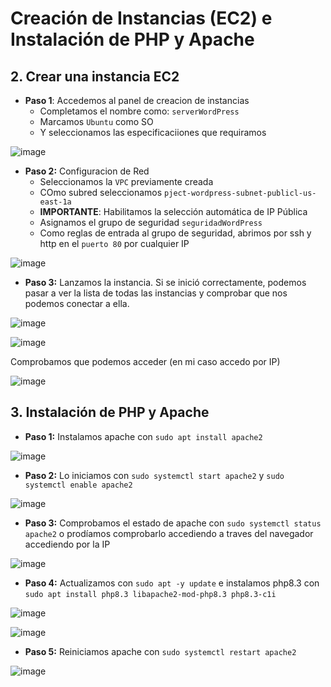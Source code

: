 # Creación de Instancias (EC2) e Instalación de PHP y Apache

## 2. Crear una instancia EC2

- **Paso 1**: Accedemos al panel de creacion de instancias
  - Completamos el nombre como: `serverWordPress`
  - Marcamos `Ubuntu` como SO
  - Y seleccionamos las especificaciiones que requiramos

![image](https://github.com/user-attachments/assets/3f490683-8c26-40ac-8132-6e485e7e10f1)

- **Paso 2:** Configuracion de Red
  - Seleccionamos la `VPC` previamente creada
  - COmo subred seleccionamos `pject-wordpress-subnet-publicl-us-east-1a`
  - **IMPORTANTE**: Habilitamos la selección automática de IP Pública
  - Asignamos el grupo de seguridad `seguridadWordPress`
  - Como reglas de entrada al grupo de seguridad, abrimos por ssh y http en el `puerto 80` por cualquier IP
 
![image](https://github.com/user-attachments/assets/258820f4-6b57-4504-932b-fc9b1ca37363)

- **Paso 3:** Lanzamos la instancia. Si se inició correctamente, podemos pasar a ver la lista de todas las instancias y comprobar que nos podemos conectar a ella.

![image](https://github.com/user-attachments/assets/30c3cfbc-6640-421d-bae7-2591f0152702)

![image](https://github.com/user-attachments/assets/1d9e7b62-8f2d-4d71-91b1-036a25db5e58)

Comprobamos que podemos acceder (en mi caso accedo por IP)

![image](https://github.com/user-attachments/assets/5678ea1b-1314-4653-8fa0-d7ef75b457b6)

## 3. Instalación de PHP y Apache

- **Paso 1:** Instalamos apache con `sudo apt install apache2`

![image](https://github.com/user-attachments/assets/30ebff6c-9065-48ec-8c1c-16b2f7c34fe0)

- **Paso 2:** Lo iniciamos con `sudo systemctl start apache2` y `sudo systemctl enable apache2`

![image](https://github.com/user-attachments/assets/5847b441-c4fc-4267-bb49-c8a46e05d58b)

- **Paso 3:** Comprobamos el estado de apache con `sudo systemctl status apache2` o prodíamos comprobarlo accediendo a traves del navegador accediendo por la IP

![image](https://github.com/user-attachments/assets/b6c00af7-625f-40be-b17a-31710f8b6483)

- **Paso 4:** Actualizamos con `sudo apt -y update` e instalamos php8.3 con `sudo apt install php8.3 libapache2-mod-php8.3 php8.3-c1i`

![image](https://github.com/user-attachments/assets/621dd701-92b9-4fbc-b9bc-9440792cf407)

![image](https://github.com/user-attachments/assets/b564ee3e-192d-4d0c-ba04-ea6d6f49f615)

- **Paso 5:** Reiniciamos apache con `sudo systemctl restart apache2`

![image](https://github.com/user-attachments/assets/e59e42d3-f8e8-49be-81ec-68330b3b12db)
